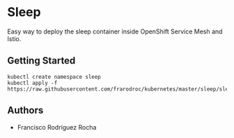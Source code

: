 # Sleep

Easy way to deploy the sleep container inside OpenShift Service Mesh and Istio.

## Getting Started

```
kubectl create namespace sleep
kubectl apply -f https://raw.githubusercontent.com/frarodroc/kubernetes/master/sleep/sleep.yaml
```

## Authors

* Francisco Rodríguez Rocha
